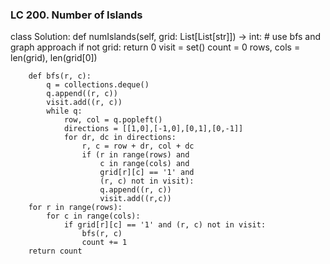 ### LC 200. Number of Islands
class Solution:
    def numIslands(self, grid: List[List[str]]) -> int:
        # use bfs and graph approach
        if not grid: return 0
        visit = set()
        count = 0
        rows, cols = len(grid), len(grid[0])

        def bfs(r, c):
            q = collections.deque()
            q.append((r, c))
            visit.add((r, c))
            while q:
                row, col = q.popleft()
                directions = [[1,0],[-1,0],[0,1],[0,-1]]
                for dr, dc in directions:
                    r, c = row + dr, col + dc
                    if (r in range(rows) and
                        c in range(cols) and
                        grid[r][c] == '1' and
                        (r, c) not in visit):
                        q.append((r, c))
                        visit.add((r,c))
        for r in range(rows):
            for c in range(cols):
                if grid[r][c] == '1' and (r, c) not in visit:
                    bfs(r, c)
                    count += 1
        return count